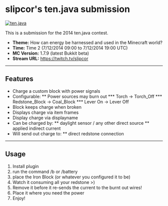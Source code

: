 slipcor's ten.java submission
==============================

[![ten.java](https://cdn.mediacru.sh/hu4CJqRD7AiB.svg)](https://tenjava.com/)

This is a submission for the 2014 ten.java contest.

- __Theme:__ How can energy be harnessed and used in the Minecraft world?
- __Time:__ Time 2 (7/12/2014 09:00 to 7/12/2014 19:00 UTC)
- __MC Version:__ 1.7.9 (latest Bukkit beta)
- __Stream URL:__ https://twitch.tv/slipcor

---------------------------------------

Features
--------
* Charge a custom block with power signals
* Configurable:
** Power sources may burn out
*** Torch -> Torch_Off
*** Redstone_Block -> Coal_Block
*** Lever On -> Lever Off
* Block keeps charge when broken
* Displays charge via item frames
* Display charge via displayname
* Can be charged by:
** daylight sensor / any other direct source
** applied indirect current
* Will send out charge to:
** direct redstone connection

---------------------------------------

Usage
-----

1. Install plugin
2. run the command /b or /battery
3. place the Iron Block (or whatever you configured it to be)
4. Watch it consuming all your redstone >)
5. Remove it before it re-sends the current to the burnt out wires!
6. Place it where you need the power
7. Enjoy!